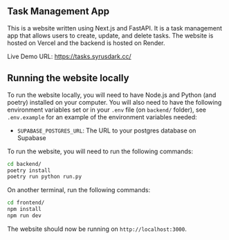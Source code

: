 ## Task Management App

This is a website written using Next.js and FastAPI. It is a task management app that allows users to create, update, and delete tasks. The website is hosted on Vercel and the backend is hosted on Render.

Live Demo URL: https://tasks.syrusdark.cc/

## Running the website locally

To run the website locally, you will need to have Node.js and Python (and poetry) installed on your computer. You will also need to have the following environment variables set or in your `.env` file (on `backend/` folder), see `.env.example` for an example of the environment variables needed:

- `SUPABASE_POSTGRES_URL`: The URL to your postgres database on Supabase

To run the website, you will need to run the following commands:

```bash
cd backend/
poetry install
poetry run python run.py
```


On another terminal, run the following commands:
```bash
cd frontend/
npm install
npm run dev
```

The website should now be running on `http://localhost:3000`.
